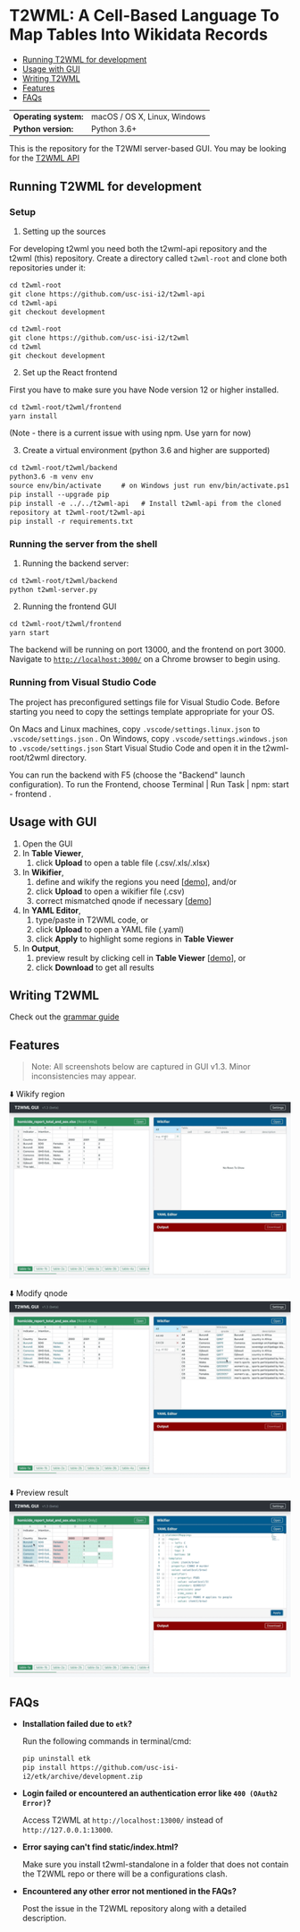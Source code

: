 # T2WML: A Cell-Based Language To Map Tables Into Wikidata Records

* [Running T2WML for development](#development)
* [Usage with GUI](#usage_with_gui)
* [Writing T2WML](#writing_t2wml)
* [Features](#features)
* [FAQs](#faqs)

<table>
  <tr><td><b>Operating system:</b></td><td>macOS / OS X, Linux, Windows</td></tr>
  <tr><td><b>Python version:</b></td><td>Python 3.6+</td></tr>
</table>

This is the repository for the T2WMl server-based GUI. You may be looking for the [T2WML API](https://github.com/usc-isi-i2/t2wml-api)



## Running T2WML for development
<span id="development"></span>

### Setup
1. Setting up the sources

For developing t2wml you need both the t2wml-api repository and the t2wml (this) repository.
Create a directory called `t2wml-root` and clone both repositories under it:

```
cd t2wml-root
git clone https://github.com/usc-isi-i2/t2wml-api
cd t2wml-api
git checkout development
```

```
cd t2wml-root
git clone https://github.com/usc-isi-i2/t2wml
cd t2wml
git checkout development
```

2. Set up the React frontend

First you have to make sure you have Node version 12 or higher installed.

```
cd t2wml-root/t2wml/frontend
yarn install
```

(Note - there is a current issue with using npm. Use yarn for now)

3. Create a virtual environment (python 3.6 and higher are supported)

```
cd t2wml-root/t2wml/backend
python3.6 -m venv env
source env/bin/activate     # on Windows just run env/bin/activate.ps1
pip install --upgrade pip
pip install -e ../../t2wml-api   # Install t2wml-api from the cloned repository at t2wml-root/t2wml-api
pip install -r requirements.txt
```


### Running the server from the shell

1. Running the backend server:

```
cd t2wml-root/t2wml/backend
python t2wml-server.py
```

2. Running the frontend GUI

```
cd t2wml-root/t2wml/frontend
yarn start
```

The backend will be running on port 13000, and the frontend on port 3000. Navigate to [`http://localhost:3000/`](http://localhost:3000/) on a Chrome browser to begin using.

### Running from Visual Studio Code
The project has preconfigured settings file for Visual Studio Code. Before starting you need to copy the settings template appropriate for your OS.

On Macs and Linux machines, copy `.vscode/settings.linux.json` to `.vscode/settings.json` . On Windows, copy `.vscode/settings.windows.json` to `.vscode/settings.json`
Start Visual Studio Code and open it in the t2wml-root/t2wml directory.

You can run the backend with F5 (choose the "Backend" launch configuration). To run the Frontend, choose Terminal | Run Task | npm: start - frontend .


## Usage with GUI
<span id="usage_with_gui"></span>

1. Open the GUI
2. In **Table Viewer**,
	1. click **Upload** to open a table file (.csv/.xls/.xlsx)
3. In **Wikifier**,
	1. define and wikify the regions you need [[demo](#wikify_region)], and/or
	2. click **Upload** to open a wikifier file (.csv)
	3. correct mismatched qnode if necessary [[demo](#modify_qnode)]
4. In **YAML Editor**,
	1. type/paste in T2WML code, or
	2. click **Upload** to open a YAML file (.yaml)
	3. click **Apply** to highlight some regions in **Table Viewer**
5. In **Output**,
	1. preview result by clicking cell in **Table Viewer** [[demo](#preview_result)], or
	2. click **Download** to get all results



## Writing T2WML
<span id="writing_t2wml"></span>

Check out the [grammar guide](docs/grammar.md)


## Features
<span id="features"></span>

> Note: All screenshots below are captured in GUI v1.3. Minor inconsistencies may appear.

<span id="wikify_region"></span>⬇️ Wikify region
![t2wml-gui-demo](docs/demo/t2wml-gui-v1.3-wikifier_add.gif)

<span id="modify_qnode"></span>⬇️ Modify qnode
![t2wml-gui-demo](docs/demo/t2wml-gui-v1.3-wikifier_update.gif)

<span id="preview_result"></span>⬇️ Preview result
![t2wml-gui-demo](docs/demo/t2wml-gui-v1.3-output.gif)


## FAQs
<span id="faqs"></span>

* **Installation failed due to `etk`?**

    Run the following commands in terminal/cmd:
    ```
    pip uninstall etk
    pip install https://github.com/usc-isi-i2/etk/archive/development.zip
    ```

* **Login failed or encountered an authentication error like `400 (OAuth2 Error)`?**
  
    Access T2WML at `http://localhost:13000/` instead of `http://127.0.0.1:13000`.

* **Error saying can't find static/index.html?**
  
    Make sure you install t2wml-standalone in a folder that does not contain the T2WML repo or there will be a configurations clash.

* **Encountered any other error not mentioned in the FAQs?**
  
    Post the issue in the T2WML repository along with a detailed description.
